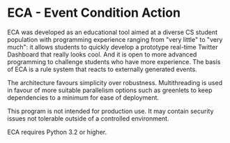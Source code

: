 ECA - Event Condition Action
=================================

ECA was developed as an educational tool aimed at a diverse CS student 
population with programming experience ranging from "very little" to "very 
much": it allows students to quickly develop a prototype real-time Twitter 
Dashboard that really looks cool. And it is open to more advanced programming 
to challenge students who have more experience.
The basis of ECA is a rule system that reacts to externally generated events.

The architecture favours simplicity over robustness. Multithreading is used in
favour of more suitable parallelism options such as greenlets to keep
dependencies to a minimum for ease of deployment.

This program is not intended for production use. It may contain security issues
not tolerable outside of a controlled environment.

ECA requires Python 3.2 or higher.




